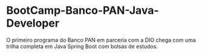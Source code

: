 # BootCamp-Banco-PAN-Java-Developer
O primeiro programa do Banco PAN em parceria com a DIO chega com uma trilha completa em Java Spring Boot com bolsas de estudos.
